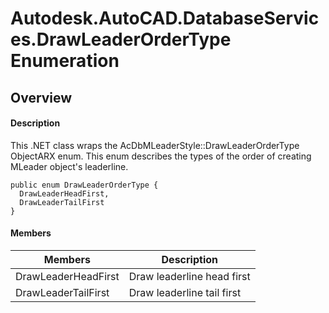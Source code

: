 # Autodesk.AutoCAD.DatabaseServices.DrawLeaderOrderType Enumeration

## Overview

#### Description
This .NET class wraps the AcDbMLeaderStyle::DrawLeaderOrderType ObjectARX enum. 
This enum describes the types of the order of creating MLeader object's leaderline.
```text
public enum DrawLeaderOrderType {
  DrawLeaderHeadFirst,
  DrawLeaderTailFirst
}
```

#### Members

| Members | Description |
| --- | --- |
| DrawLeaderHeadFirst | Draw leaderline head first |
| DrawLeaderTailFirst | Draw leaderline tail first |
